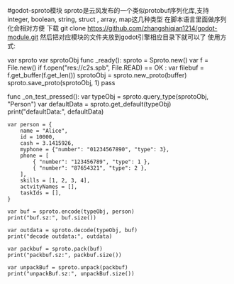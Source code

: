 #godot-sproto模块
sproto是云风发布的一个类似protobuf序列化库,支持integer, boolean, string, struct , array, map这几种类型
在脚本语言里面做序列化会相对方便
下载 git clone https://github.com/zhangshiqian1214/godot-module.git
然后把对应模块的文件夹放到godot引擎相应目录下就可以了
使用方式:

var sproto
var sprotoObj
func _ready():
    sproto = Sproto.new()
	var f = File.new()
	if f.open("res://c2s.spb", File.READ) == OK :
	   var filebuf = f.get_buffer(f.get_len())
	   sprotoObj = sproto.new_proto(buffer)
	   sproto.save_proto(sprotoObj, 1)
	pass
	
func _on_test_pressed():
	var typeObj = sproto.query_type(sprotoObj, "Person")
	var defaultData = sproto.get_default(typeObj)
	print("defaultData:", defaultData)
	
	var person = {
		name = "Alice", 
		id = 10000, 
		cash = 3.1415926,
		myphone = {"number": "01234567890", "type": 3},
		phone = [
			{ "number": "123456789", "type": 1 },
			{ "number": "87654321", "type": 2 },
		],
		skills = [1, 2, 3, 4],
		actvityNames = [],
		taskIds = [],
	}
	
	var buf = sproto.encode(typeObj, person)
	print("buf.sz:", buf.size())
	
	var outdata = sproto.decode(typeObj, buf)
	print("decode outdata:", outdata)
	
	var packbuf = sproto.pack(buf)
	print("packbuf.sz:", packbuf.size())
	
	var unpackBuf = sproto.unpack(packbuf)
	print("unpackBuf.sz:", unpackBuf.size())
